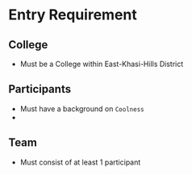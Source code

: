 # Entry Requirement
## College
- Must be a College within East-Khasi-Hills District
## Participants
- Must have a background on `Coolness`
- 
## Team
- Must consist of at least 1 participant